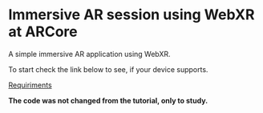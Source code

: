 # Immersive AR session using WebXR at ARCore

A simple immersive AR application using WebXR.

To start check the link below to see, if your device supports.

[Requiriments](https://developers.google.com/ar/develop/webxr/requirements)

**The code was not changed from the tutorial, only to study.**
